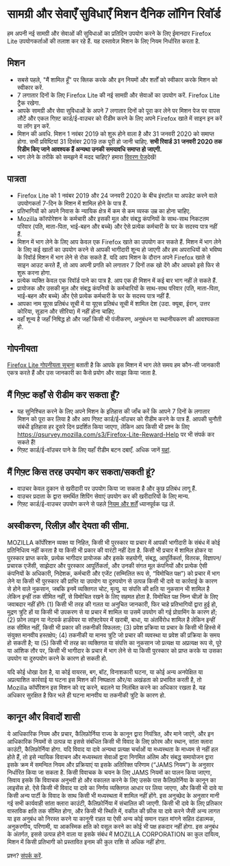 # सामग्री और सेवाएँ सुविधाएँ मिशन दैनिक लॉगिन रिवॉर्ड
हम अपनी नई सामग्री और सेवाओं की सुविधाओं का  प्रतिदिन उपयोग करने के लिए ईमानदार Firefox Lite उपयोगकर्ताओं की तलाश कर रहे हैं. यह दस्तावेज़ मिशन के लिए नियम निर्धारित करता है. 

## मिशन
* सबसे पहले, "मैं शामिल हूँ" पर क्लिक करके और इन नियमों और शर्तों को स्वीकार करके मिशन को स्वीकार करें. 
* 7 लगातार दिनों के लिए Firefox Lite की नई सामग्री और सेवाओं का उपयोग करें. Firefox Lite ट्रैक रखेगा. 
* आपके सामग्री और सेवा सुविधाओं के अपने 7 लगातार दिनों को पूरा कर लेने पर  मिशन पेज पर वापस लौटें और एकल गिफ़्ट कार्ड/ई-वाउचर को रीडीम करने के लिए अपने Firefox खाते में साइन इन करें या लॉग इन करें.
* मिशन की अवधि. मिशन 1 नवंबर 2019 को शुरू होने वाला है और 31 जनवरी 2020 को समाप्त होगा. सभी प्रविष्टियां 31 दिसंबर 2019 तक पूरी हो जानी चाहिए. **सभी रिवार्ड 31 जनवरी 2020 तक रिडीम किए जाने आवश्यक हैं अन्यथा उनकी समयावधि समाप्त हो जाएगी.**
* भाग लेने के तरीके को समझने में मदद चाहिए? हमारा [विवरण पेज]( https://support.mozilla.org/kb/firefox-lite-reward-program)देखें!

## पात्रता
* Firefox Lite को 1 नवंबर 2019 और 24 जनवरी 2020 के बीच इंस्टॉल या अपडेट करने वाले उपयोगकर्ता 7-दिन के मिशन में शामिल होने के पात्र हैं. 
* प्रतिभागियों को अपने निवास के न्यायिक क्षेत्र में कम से कम व्यस्क उम्र का होना चाहिए. 
* Mozilla कॉरपोरेशन के कर्मचारी और इसकी मूल और संबद्ध कंपनियों के साथ-साथ निकटतम परिवार (पति, माता-पिता, भाई-बहन और बच्चे) और ऐसे प्रत्येक कर्मचारी के घर के सदस्य पात्र नहीं हैं. 
* मिशन में भाग लेने के लिए आप केवल एक Firefox खाते का उपयोग कर सकते हैं. मिशन में भाग लेने के लिए कई खातों का उपयोग करने से आपकी भागीदारी शून्य हो जाएगी और हम अपराधियों को भविष्य के रिवॉर्ड मिशन में भाग लेने से रोक सकते हैं. यदि आप मिशन के दौरान अपने Firefox खाते से साइन आउट करते हैं, तो आप अपनी प्रगति को लगातार 7 दिनों तक खो देंगे और आपको इसे फिर से शुरू करना होगा. 
* प्रत्येक व्यक्ति केवल एक रिवॉर्ड पाने का पात्र है. आप एक ही मिशन में कई बार भाग नहीं ले सकते हैं. 
* प्रायोजक और उसकी मूल और संबद्ध कंपनियों के कर्मचारियों के साथ-साथ परिवार (पति, माता-पिता, भाई-बहन और बच्चे) और ऐसे प्रत्येक कर्मचारी के घर के सदस्य पात्र नहीं हैं. 
* आपका नाम यूएस प्रतिबंध सूची में या यूएस प्रतिबंध सूची में शामिल देश (उदा. क्यूबा, ईरान, उत्तर कोरिया, सूडान और सीरिया) में नहीं होना चाहिए.
* वहाँ शून्य है जहाँ निषिद्ध हो और जहाँ किसी भी पंजीकरण, अनुबंधन या स्थानीयकरण की आवश्यकता हो.

## गोपनीयता
[Firefox Lite गोपनीयता सूचना](https://www.mozilla.org/privacy/firefox-lite/) बताती है कि आपके इस मिशन में भाग लेते समय हम कौन-सी जानकारी एकत्र करते हैं और उस जानकारी का कैसे प्रयोग और साझा किया जाता है. 

## मैं गिफ़्ट कहाँ से रीडीम कर सकता हूँ?
* यह सुनिश्चित करने के लिए अपने मिशन के इतिहास की जाँच करें कि आपने 7 दिनों के लगातार मिशन को पूरा कर लिया है और आप गिफ़्ट कार्ड/ई-वॉउचर को रीडीम करने के पात्र हैं. आपकी चुनौती संबंधी इतिहास हर दूसरे दिन प्रदर्शित किया जाएगा, लेकिन आप किसी भी प्रश्न के लिए https://qsurvey.mozilla.com/s3/Firefox-Lite-Reward-Help पर भी संपर्क कर सकते हैं!
* गिफ़्ट कार्ड/ई-वॉउचर पाने के लिए यहाँ रीडीम बटन दबाएँ. अधिक जानें  [यहां]( https://support.mozilla.org/kb/firefox-lite-reward-program).

## मैं गिफ़्ट किस तरह उपयोग कर सकता/सकती हूं?
* वाउचर केवल दुकान से खरीदारी पर उपयोग किया जा सकता है और कुछ प्रतिबंध लागू हैं.
* वाउचर प्रदाता के द्वारा समर्थित शिपिंग सेवाएं उपयोग कर की खरीदारियों के लिए मान्य.
* गिफ़्ट कार्ड/ई-वाउचर उपयोग करने से पहले [नियम और शर्तें](https://shopee.co.id/m/Mozilla-Voucher-Diskon-15RB) ध्यानपूर्वक पढ़ लें.

## अस्वीकरण, रिलीज़ और देयता की सीमा.
MOZILLA कॉर्पोरेशन व्यक्त या निहित, किसी भी पुरस्कार या प्रचार में आपकी भागीदारी के संबंध में कोई प्रतिनिधित्व नहीं करता है या किसी भी प्रकार की वारंटी नहीं देता है. किसी भी प्रचार में शामिल होकर या पुरस्कार प्राप्त करके, प्रत्येक भागीदार प्रायोजक और इसके सहयोगी, संबद्ध, आपूर्तिकर्ता, वितरक, विज्ञापन/प्रचारक एजेंसी, साझेदार और पुरस्कार आपूर्तिकर्ता, और उनकी संगत मूल कंपनियों और प्रत्येक ऐसी कंपनियों के अधिकारी, निदेशक, कर्मचारी और एजेंट (सम्मिलित रूप से, “विमोचित पक्ष”) को प्रचार में भाग लेने या किसी भी पुरस्कार की प्राप्ति या उपयोग या दुरुपयोग से उत्पन्न किसी भी दावे या कार्रवाई के कारण से होने वाले नुकसान, जबकि इनमें व्यक्तिगत चोट, मृत्यु, या संपत्ति की क्षति या नुकसान भी शामिल है लेकिन इन्हीं तक सीमित नहीं, से विमोचित रखने के लिए सहमत होता है. विमोचित पक्ष निम्न चीज़ों के लिए जवाबदार नहीं होंगेः (1) किसी भी तरह की गलत या अनुचित जानकारी, फिर चाहे प्रतिभागियों द्वारा हुई हो, मुद्रण त्रुटि हों या किसी भी उपकरण से या प्रचार में शामिल या उसमें उपयोग की गई प्रोग्रामिंग के कारण हों; (2) फ़ोन लाइन या नेटवर्क हार्डवेयर या सॉफ़्टवेयर में खराबी, बाधा, या अंतर्विरोध शामिल है लेकिन इन्हीं तक सीमित नहीं, किसी भी प्रकार की तकनीकी विफलता; (3) प्रवेश प्रक्रिया या प्रचार के किसी भी हिस्से में संयुक्त मानवीय हस्तक्षेप; (4) तकनीकी या मानव त्रुटि जो प्रचार की व्यवस्था या प्रवेश की प्रक्रिया के समय हो सकती है; या (5) किसी भी तरह का व्यक्तिगत या संपत्ति का नुकसान जो प्रत्यक्ष या अप्रत्यक्ष रूप से, पूरे या आंशिक तौर पर, किसी भी भागीदार के प्रचार में भाग लेने से या किसी पुरस्कार को प्राप्त करके या उसका उपयोग या दुरुपयोग करने के कारण हो सकती हो.

यदि कोई धोखा देता है, या कोई वायरस, बग, बॉट, विनाशकारी घटना, या कोई अन्य अनपेक्षित या अप्रत्याशित कार्रवाई या घटना इस मिशन की निष्पक्षता और/या अखंडता को प्रभावित करती है, तो Mozilla कॉर्पोरेशन इस मिशन को रद्द करने, बदलने या निलंबित करने का अधिकार रखता है. यह अधिकार सुरक्षित है फिर भले ही घटना मानवीय या तकनीकी त्रुटि के कारण हो. 

## कानून और विवादों शासी

ये आधिकारिक नियम और प्रचार, कैलिफ़ोर्निया राज्य के कानून द्वारा नियंत्रित, और माने जाएंगे, और इन आधिकारिक नियमों से उत्पन्न या इससे संबंधित किसी भी विवाद के लिए फ़ोरम और स्थान, सांता क्लारा काउंटी, कैलिफ़ोर्निया होगा. यदि विवाद या दावे अन्यथा प्रत्यक्ष चर्चाओं या मध्यस्थता के माध्यम से नहीं हल होते हैं, तो इसे न्यायिक विवाचन और मध्यस्थता सेवाओं द्वारा निगमित अंतिम और संबद्ध समायोजन द्वारा इसके क्रम में समन्वित नियम और प्रक्रियाएं या इसके अतिरिक्त परिणाम (“JAMS नियम”) के अनुसार निर्धारित किया जा सकता है. किसी विवाचक के चयन के लिए JAMS नियमों का पालन किया जाएगा, सिवाय इसके कि विवाचक अनुभवी हो और वकालत करने के लिए उसके पास कैलिफ़ोर्निया के कानून का लाइसेंस हो. ऐसे किसी भी विवाद या दावे का निर्णय व्यक्तिगत आधार पर लिया जाएगा, और किसी भी दावे या किसी अन्य पार्टी के विवाद के साथ किसी भी मध्यस्थता में शामिल नहीं होंगे. इस अनुच्छेद के अनुसार मानी गई सभी कार्यवाही सांता क्लारा काउंटी, कैलिफ़ोर्निया में संचालित की जाएगी. किसी भी दावे के लिए प्रतिकार वास्तविक क्षति तक सीमित होगा, और किसी भी स्थिति में, वकील की फ़ीस या दावे करने जैसी अन्य लागत या इस अनुबंध को निरस्त करने या कानूनी राहत या ऐसी अन्य कोई समान राहत मांगने सहित दंडात्मक, अनुकरणीय, परिणामी, या आकस्मिक क्षति को वसूल करने का कोई भी पक्ष हकदार नहीं होगा. इस अनुबंध के अंतर्गत, इससे उत्पन्न होने वाला या इसके संबंध में MOZILLA CORPORATION का कुल दायित्व, मिशन में किसी प्रतिभागी को प्रस्तावित इनाम की कुल राशि से अधिक नहीं होगा. 

प्रश्न? [संपर्क करें]( https://qsurvey.mozilla.com/s3/Firefox-Lite-Reward-Help).
